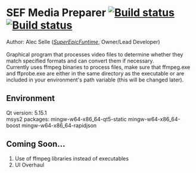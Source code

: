# SEF Media Preparer [![Build status](https://ci.appveyor.com/api/projects/status/7iwct8sb2oi8gjrg?svg=true&passingText=Release%20-%20OK&failingText=Release%20-%20Fails&pendingText=Release%20-%20Pending)](https://ci.appveyor.com/project/alecselle/sefmediapreparer) [![Build status](https://ci.appveyor.com/api/projects/status/7iwct8sb2oi8gjrg/branch/Unstable?svg=true&passingText=Unstable%20-%20OK&failingText=Unstable%20-%20Fails&pendingText=Release%20-%20Pending)](https://ci.appveyor.com/project/alecselle/sefmediapreparer/branch/Unstable)
Author: Alec Selle ([*SuperEpicFuntime*](https://superepicfuntime.com), Owner/Lead Developer)<br/><br/>
Graphical program that processes video files to determine whether they match specified formats and can convert them if necessary.<br/>
Currently uses ffmpeg binaries to process files, make sure that ffmpeg.exe and ffprobe.exe are either in the same directory as the executable or are included in your environment's path variable (this will be changed later).

## Environment
Qt version: 5.15.1<br/>
msys2 packages: mingw-w64-x86_64-qt5-static mingw-w64-x86_64-boost mingw-w64-x86_64-rapidjson

## Coming Soon...
1. Use of ffmpeg libraries instead of executables
2. UI Overhaul

